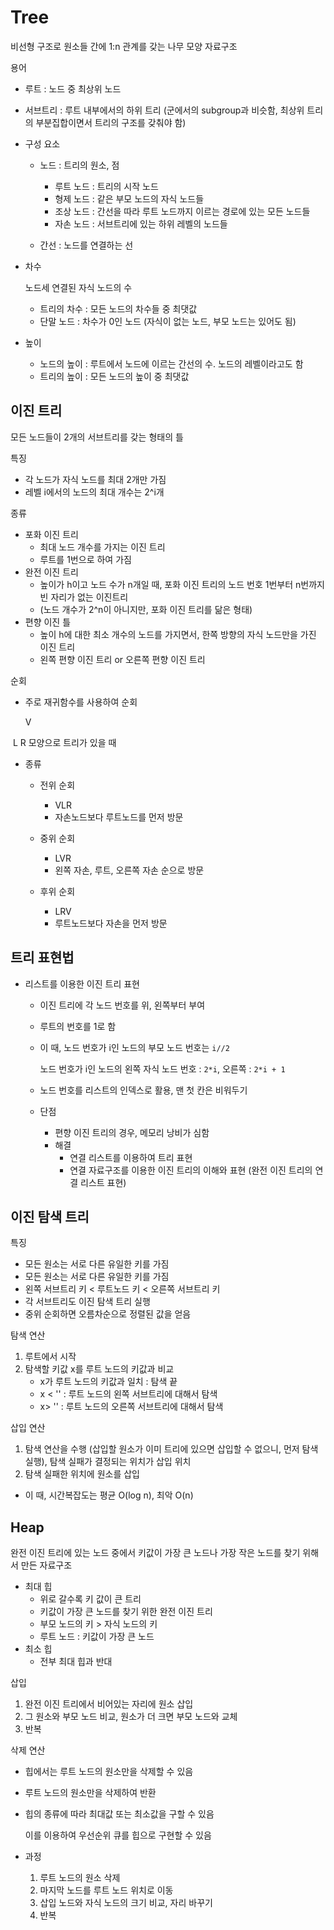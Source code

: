 # Tree

비선형 구조로 원소들 간에 1:n 관계를 갖는 나무 모양 자료구조

용어

- 루트 : 노드 중 최상위 노드
- 서브트리 : 루트 내부에서의 하위 트리 (군에서의 subgroup과 비슷함, 최상위 트리의 부분집합이면서 트리의 구조를 갖춰야 함)

- 구성 요소 

  - 노드 : 트리의 원소, 점
    - 루트 노드 : 트리의 시작 노드
    - 형제 노드 : 같은 부모 노드의 자식 노드들
    - 조상 노드 : 간선을 따라 루트 노드까지 이르는 경로에 있는 모든 노드들
    - 자손 노드 : 서브트리에 있는 하위 레벨의 노드들

  - 간선 : 노드를 연결하는 선

- 차수

  노드세 연결된 자식 노드의 수

  - 트리의 차수 : 모든 노드의 차수들 중 최댓값
  - 단말 노드 : 차수가 0인 노드 (자식이 없는 노드, 부모 노드는 있어도 됨)

- 높이

  - 노드의 높이 : 루트에서 노드에 이르는 간선의 수. 노드의 레벨이라고도 함
  - 트리의 높이 : 모든 노드의 높이 중 최댓값



## 이진 트리

모든 노드들이 2개의 서브트리를 갖는 형태의 틀

특징

- 각 노드가 자식 노드를 최대 2개만 가짐
- 레벨 i에서의 노드의 최대 개수는 2^i개

종류

- 포화 이진 트리
  - 최대 노드 개수를 가지는 이진 트리
  - 루트를 1번으로 하여 가짐
- 완전 이진 트리
  - 높이가 h이고 노드 수가 n개일 때, 포화 이진 트리의 노드 번호 1번부터 n번까지 빈 자리가 없는 이진트리
  - (노드 개수가 2^n이 아니지만, 포화 이진 트리를 닮은 형태)
- 편향 이진 틀
  - 높이 h에 대한 최소 개수의 노드를 가지면서, 한쪽 방향의 자식 노드만을 가진 이진 트리
  - 왼쪽 편향 이진 트리 or 오른쪽 편향 이진 트리

순회

- 주로 재귀함수를 사용하여 순회

  	V

​	L  R		모양으로 트리가 있을 때

- 종류

  - 전위 순회
    - VLR
    - 자손노드보다 루트노드를 먼저 방문 

  - 중위 순회
    - LVR
    - 왼쪽 자손, 루트, 오른쪽 자손 순으로 방문

  - 후위 순회
    - LRV
    - 루트노드보다 자손을 먼저 방문

## 트리 표현법

- 리스트를 이용한 이진 트리 표현

  - 이진 트리에 각 노드 번호를 위, 왼쪽부터 부여

  - 루트의 번호를 1로 함

  - 이 때, 노드 번호가 i인 노드의 부모 노드 번호는 `i//2`

    노드 번호가 i인 노드의 왼쪽 자식 노드 번호 : `2*i`, 오른쪽 : `2*i + 1`

  - 노드 번호를 리스트의 인덱스로 활용, 맨 첫 칸은 비워두기

  - 단점
    - 편향 이진 트리의 경우, 메모리 낭비가 심함
    - 해결
      -  연결 리스트를 이용하여 트리 표현
      - 연결 자료구조를 이용한 이진 트리의 이해와 표현 (완전 이진 트리의 연결 리스트 표현)

## 이진 탐색 트리

특징

- 모든 원소는 서로 다른 유일한 키를 가짐
- 모든 원소는 서로 다른 유일한 키를 가짐
- 왼쪽 서브트리 키 < 루트노드 키 < 오른쪽 서브트리 키
- 각 서브트리도 이진 탐색 트리 실행
- 중위 순회하면 오름차순으로 정렬된 값을 얻음

탐색 연산

1. 루트에서 시작
2. 탐색할 키값 x를 루트 노드의 키값과 비교 
   - x가 루트 노드의 키값과 일치 : 탐색 끝
   - x <    ''  : 루트 노드의 왼쪽 서브트리에 대해서 탐색
   - x>     ''  : 루트 노드의 오른쪽 서브트리에 대해서 탐색

삽입 연산

1. 탐색 연산을 수행 (삽입할 원소가 이미 트리에 있으면 삽입할 수 없으니, 먼저 탐색 실행), 탐색 실패가 결정되는 위치가 삽입 위치
2. 탐색 실패한 위치에 원소를 삽입

- 이 때, 시간복잡도는 평균 O(log n), 최악 O(n)



## Heap

완전 이진 트리에 있는 노드 중에서 키값이 가장 큰 노드나 가장 작은 노드를 찾기 위해서 만든 자료구조

- 최대 힙
  - 위로 갈수록 키 값이 큰 트리
  - 키값이 가장 큰 노드를 찾기 위한 완전 이진 트리
  - 부모 노드의 키 > 자식 노드의 키
  - 루트 노드 : 키값이 가장 큰 노드
- 최소 힙
  - 전부 최대 힙과 반대

삽입

1. 완전 이진 트리에서 비어있는 자리에 원소 삽입
2. 그 원소와 부모 노드 비교,  원소가 더 크면 부모 노드와 교체
3. 반복

삭제 연산

- 힙에서는 루트 노드의 원소만을 삭제할 수 있음

- 루트 노드의 원소만을 삭제하여 반환

- 힙의 종류에 따라 최대값 또는 최소값을 구할 수 있음

  이를 이용하여 우선순위 큐를 힙으로 구현할 수 있음

- 과정

  1. 루트 노드의 원소 삭제
  2. 마지막 노드를 루트 노드 위치로 이동
  3. 삽입 노드와 자식 노드의 크기 비교, 자리 바꾸기
  4. 반복